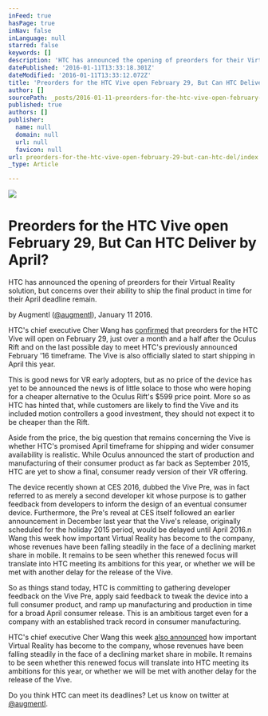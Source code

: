 ```yaml
---
inFeed: true
hasPage: true
inNav: false
inLanguage: null
starred: false
keywords: []
description: 'HTC has announced the opening of preorders for their Virtual Reality solution, but concerns over their ability to ship the final product in time for their April deadline remain.'
datePublished: '2016-01-11T13:33:18.301Z'
dateModified: '2016-01-11T13:33:12.072Z'
title: 'Preorders for the HTC Vive open February 29, But Can HTC Deliver by April?'
author: []
sourcePath: _posts/2016-01-11-preorders-for-the-htc-vive-open-february-29-but-can-htc-del.md
published: true
authors: []
publisher:
  name: null
  domain: null
  url: null
  favicon: null
url: preorders-for-the-htc-vive-open-february-29-but-can-htc-del/index.html
_type: Article

---
```

![](https://s3-us-west-2.amazonaws.com/the-grid-img/p/c93a65be473a9746cc47b1dff4432c6eca2ad500.jpg)

# Preorders for the HTC Vive open February 29, But Can HTC Deliver by April?

HTC has announced the opening of preorders for their Virtual Reality solution, but concerns over their ability to ship the final product in time for their April deadline remain.

by Augmentl ([@augmentl][0]), January 11 2016\.

HTC's chief executive Cher Wang has [confirmed][1] that preorders for the HTC Vive will open on February 29, just over a month and a half after the Oculus Rift and on the last possible day to meet HTC's previously announced February '16 timeframe. The Vive is also officially slated to start shipping in April this year.

This is good news for VR early adopters, but as no price of the device has yet to be announced the news is of little solace to those who were hoping for a cheaper alternative to the Oculus Rift's $599 price point. More so as HTC has hinted that, while customers are likely to find the Vive and its included motion controllers a good investment, they should not expect it to be cheaper than the Rift. 

Aside from the price, the big question that remains concerning the Vive is whether HTC's promised April timeframe for shipping and wider consumer availability is realistic. While Oculus announced the start of production and manufacturing of their consumer product as far back as September 2015, HTC are yet to show a final, consumer ready version of their VR offering.

The device recently shown at CES 2016, dubbed the Vive Pre, was in fact referred to as merely a second developer kit whose purpose is to gather feedback from developers to inform the design of an eventual consumer device. Furthermore, the Pre's reveal at CES itself followed an earlier announcement in December last year that the Vive's release, originally scheduled for the holiday 2015 period, would be delayed until April 2016.n Wang this week how important Virtual Reality has become to the company, whose revenues have been falling steadily in the face of a declining market share in mobile. It remains to be seen whether this renewed focus will translate into HTC meeting its ambitions for this year, or whether we will be met with another delay for the release of the Vive.

So as things stand today, HTC is committing to gathering developer feedback on the Vive Pre, apply said feedback to tweak the device into a full consumer product, and ramp up manufacturing and production in time for a broad April consumer release. This is an ambitious target even for a company with an established track record in consumer manufacturing. 

HTC's chief executive Cher Wang this week [also announced][2] how important Virtual Reality has become to the company, whose revenues have been falling steadily in the face of a declining market share in mobile. It remains to be seen whether this renewed focus will translate into HTC meeting its ambitions for this year, or whether we will be met with another delay for the release of the Vive.

Do you think HTC can meet its deadlines? Let us know on twitter at [@augmentl][0].

[0]: http://twitter.com/augmentl
[1]: http://www.telegraph.co.uk/technology/news/12092607/HTC-Vive-pre-orders-to-start-on-February-29.html
[2]: http://www.telegraph.co.uk/technology/htc/12091988/HTC-CEO-Cher-Wang-We-had-to-rethink-phones-as-a-company.-VR-is-more-important..html